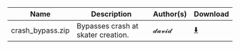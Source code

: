 Name             | Description                        | Author(s) | Download
----             | -----------                        | --------- | --------
crash_bypass.zip | Bypasses crash at skater creation. | 𝓭𝓪𝓿𝓲𝓭    | [⬇️](https://github.com/xenia-canary/game-saves/raw/master/saves/454108E6%20-%20Skate%203/crash_bypass.zip)
